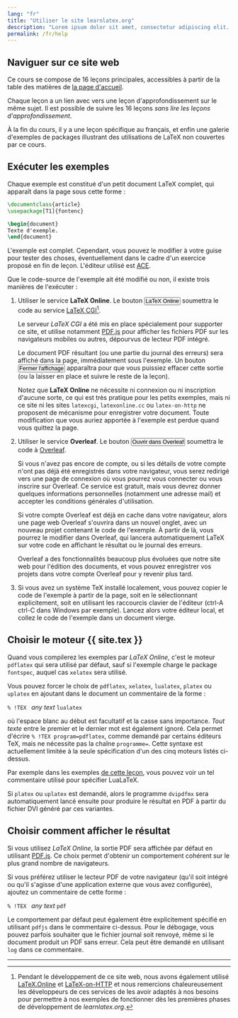 ```yaml
---
lang: "fr"
title: "Utiliser le site learnlatex.org"
description: "Lorem ipsum dolor sit amet, consectetur adipiscing elit. Pellentesque felis orci, faucibus eget sollicitudin vel, varius eget ipsum. Duis sed sodales leo."
permalink: /fr/help
---
```


## Naviguer sur ce site web

Ce cours se compose de 16 leçons principales, accessibles à partir de la table
des matières de [la page d'accueil](/).

Chaque leçon a un lien avec vers une leçon d'approfondissement sur le même
sujet. Il est possible de suivre les 16 leçons _sans lire les leçons
d'approfondissement_.

À la fin du cours, il y a une leçon spécifique au français, et enfin une
galerie d'exemples de packages illustrant des utilisations de LaTeX
non couvertes par ce cours.


## Exécuter les exemples

Chaque exemple est constitué d'un petit document LaTeX complet, qui apparaît
dans la page sous cette forme :

```latex
\documentclass{article}
\usepackage[T1]{fontenc}

\begin{document}
Texte d'exemple.
\end{document}
```

L'exemple est complet. Cependant, vous pouvez le modifier à votre guise pour
tester des choses, éventuellement dans le cadre d'un exercice proposé en fin de
leçon. L'éditeur utilisé est [ACE](https://ace.c9.io/).

Que le code-source de l'exemple ait été modifié ou non, il existe trois manières
de l'exécuter :

1. Utiliser le service **LaTeX Online**. Le bouton
   <button style="padding:0 1px;font-size:90%">LaTeX Online</button>
   soumettra le code au service [LaTeX CGI](https://latexcgi.xyz/)[^1].

   Le serveur _LaTeX CGI_ a été mis en place spécialement pour supporter ce
   site, et utilise notamment [PDF.js](https://mozilla.github.io/pdf.js/) pour
   afficher les fichiers PDF sur les navigateurs mobiles ou autres, dépourvus de
   lecteur PDF intégré.

   Le document PDF résultant (ou une partie du journal des erreurs)
   sera affiché dans la page, immédiatement sous l'exemple. Un bouton
   <button style="padding:0 1px;font-size:90%">Fermer l'affichage</button>
   apparaîtra pour que vous puissiez effacer cette sortie (ou la laisser
   en place et suivre le reste de la leçon).

   Notez que **LaTeX Online** ne nécessite ni connexion ou ni inscription
   d'aucune sorte, ce qui est très pratique pour les petits exemples, mais
   ni ce site ni les sites `latexcgi`, `latexonline.cc` ou `latex-on-http`
   ne proposent de mécanisme pour enregistrer votre document. Toute modification
   que vous auriez apportée à l'exemple est perdue quand vous quittez la page.


2. Utiliser le service **Overleaf**. Le bouton
   <button style="padding:0 1px;font-size:90%">Ouvrir dans Overleaf</button>
   soumettra le code à [Overleaf](https://www.overleaf.com/about).

   Si vous n'avez pas encore de compte, ou si les détails de votre compte n'ont
   pas déjà été enregistrés dans votre navigateur, vous serez redirigé vers une
   page de connexion où vous pourrez vous connecter ou vous inscrire sur
   Overleaf. Ce service est gratuit, mais vous devrez donner quelques
   informations personnelles (notamment une adresse mail) et accepter les
   conditions générales d'utilisation.

   Si votre compte Overleaf est déjà en cache dans votre navigateur, alors une
   page web Overleaf s'ouvrira dans un nouvel onglet, avec un nouveau projet
   contenant le code de l'exemple. À partir de là, vous pourrez le modifier dans
   Overleaf, qui lancera automatiquement LaTeX sur votre code en affichant le
   résultat ou le journal des erreurs.

   Overleaf a des fonctionnalités beaucoup plus évoluées que notre site web
   pour l'édition des documents, et vous pouvez enregistrer vos projets dans
   votre compte Overleaf pour y revenir plus tard.


3. Si vous avez un système TeX installé localement, vous pouvez copier le code
   de l'exemple à partir de la page, soit en le sélectionnant explicitement,
   soit en utilisant les raccourcis clavier de l'éditeur (ctrl-A ctrl-C dans
   Windows par exemple). Lancez alors votre éditeur local, et collez le code
   de l'exemple dans un document vierge.


## Choisir le moteur {{ site.tex }}

Quand vous compilerez les exemples par _LaTeX Online_, c'est le moteur `pdflatex`
qui sera utilisé par défaut, sauf si l'exemple charge le package `fontspec`,
auquel cas `xelatex` sera utilisé.

Vous pouvez forcer le choix de `pdflatex`, `xelatex`, `lualatex`, `platex` ou
`uplatex` en ajoutant dans le document un commentaire de la forme :

`% !TEX ` _any text_ `lualatex`

où l'espace blanc au début est facultatif et la casse sans importance.
_Tout texte_ entre le premier et le dernier mot est également ignoré. Cela
permet d'écrire `% !TEX program=pdflatex`, comme demandé par certains éditeurs
TeX, mais ne nécessite pas la chaîne `programme=`. Cette syntaxe est
actuellement limitée à la seule spécification d'un des cinq moteurs listés
ci-dessus.

Par exemple dans les exemples [de cette leçon](more-14), vous pouvez voir un tel
commentaire utilisé pour spécifier LuaLaTeX.

Si `platex` ou `uplatex` est demandé, alors le programme `dvipdfmx` sera
automatiquement lancé ensuite pour produire le résultat en PDF à partir
du fichier DVI généré par ces variantes.


## Choisir comment afficher le résultat

Si vous utilisez _LaTeX Online_, la sortie PDF sera affichée par défaut en
utilisant [PDF.js](https://mozilla.github.io/pdf.js/). Ce choix permet d'obtenir
un comportement cohérent sur le plus grand nombre de navigateurs.

Si vous préférez utiliser le lecteur PDF de votre navigateur (qu'il soit intégré
ou qu'il s'agisse d'une application externe que vous avez configurée), ajoutez
un commentaire de cette forme :

`% !TEX ` _any text_ `pdf`

Le comportement par défaut peut également être explicitement spécifié en
utilisant `pdfjs` dans le commentaire ci-dessus. Pour le débogage, vous pouvez
parfois souhaiter que le fichier journal soit renvoyé, même si le document
produit un PDF sans erreur. Cela peut être demandé en utilisant `log` dans ce
commentaire.

---

[^1]: Pendant le développement de ce site web, nous avons également utilisé
      [LaTeX.Online](https://latexonline.cc/) et
      [LaTeX-on-HTTP](https://github.com/YtoTech/latex-on-http) et nous
      remercions chaleureusement les développeurs de ces services de les avoir
      adaptés à nos besoins pour permettre à nos exemples de fonctionner dès
      les premières phases de développement de _learnlatex.org_.
